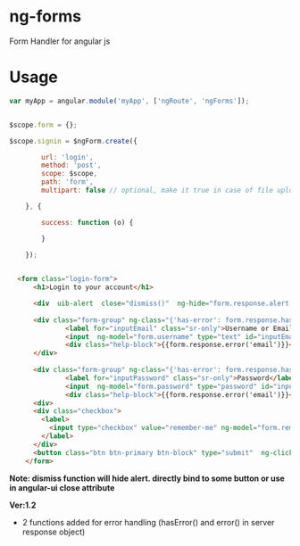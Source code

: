 # ng-forms
Form Handler for angular js

# Usage

```javascript
var myApp = angular.module('myApp', ['ngRoute', 'ngForms']);
```

```javascript

$scope.form = {};

$scope.signin = $ngForm.create({

        url: 'login',
        method: 'post',
        scope: $scope, 
        path: 'form',
        multipart: false // optional, make it true in case of file upload

    }, {

        success: function (o) {

        }

    });
    

```

```html
  <form class="login-form">
      <h1>Login to your account</h1>

      <div  uib-alert  close="dismiss()"  ng-hide="form.response.alert.class == undefined" class="alert alert-{{form.response.alert.class}}">{{form.response.alert.text}}</div>
        
      <div class="form-group" ng-class="{'has-error': form.response.hasError('email')}">
              <label for="inputEmail" class="sr-only">Username or Email</label>
              <input  ng-model="form.username" type="text" id="inputEmail" class="form-control" placeholder="Username or Email" required autofocus>
              <div class="help-block">{{form.response.error('email')}}</div>
      </div>
      
      <div class="form-group" ng-class="{'has-error': form.response.hasError('email')}">
              <label for="inputPassword" class="sr-only">Password</label>
              <input  ng-model="form.password" type="password" id="inputPassword" class="form-control" placeholder="Password" required>
              <div class="help-block">{{form.response.error('email')}}</div>
      <div>
      <div class="checkbox">
        <label>
          <input type="checkbox" value="remember-me" ng-model="form.remember"> Remember me
        </label>
      </div>
      <button class="btn btn-primary btn-block" type="submit"  ng-click="signin.handle()">Sign in</button>
    </form>
```

**Note: dismiss function will hide alert. directly bind to some button or use in angular-ui close attribute**

**Ver:1.2**
- 2 functions added for error handling (hasError() and error() in server response object)
